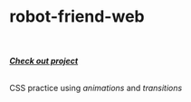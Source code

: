 # robot-friend-web <br> <br>

<a href="https://mrshanx.github.io/robot-friend-web/"><strong><em>Check out project</em></strong></a> <br><br>

CSS practice using <em>animations</em> and <em>transitions</em>

